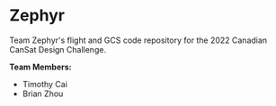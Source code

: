 # Zephyr
Team Zephyr's flight and GCS code repository for the 2022 Canadian CanSat Design Challenge.

**Team Members:**
- Timothy Cai
- Brian Zhou
 